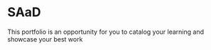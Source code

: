 # SAaD
This portfolio is an opportunity for you to catalog your learning and showcase your best work
